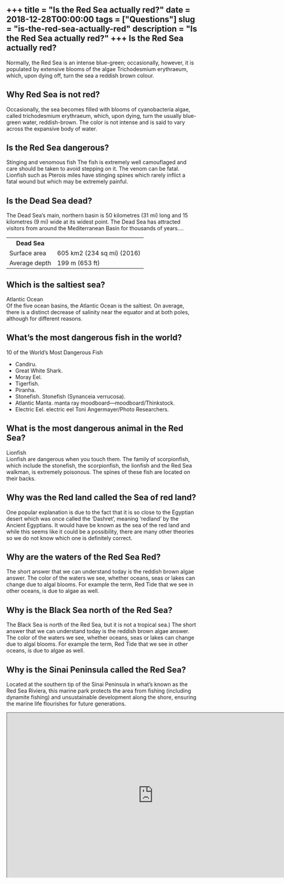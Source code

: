 +++
title = "Is the Red Sea actually red?"
date = 2018-12-28T00:00:00
tags = ["Questions"]
slug = "is-the-red-sea-actually-red"
description = "Is the Red Sea actually red?"
+++
Is the Red Sea actually red?
----------------------------

Normally, the Red Sea is an intense blue-green; occasionally, however, it is populated by extensive blooms of the algae Trichodesmium erythraeum, which, upon dying off, turn the sea a reddish brown colour.

Why Red Sea is not red?
-----------------------

Occasionally, the sea becomes filled with blooms of cyanobacteria algae, called trichodesmium erythraeum, which, upon dying, turn the usually blue-green water, reddish-brown. The color is not intense and is said to vary across the expansive body of water.

Is the Red Sea dangerous?
-------------------------

Stinging and venomous fish The fish is extremely well camouflaged and care should be taken to avoid stepping on it. The venom can be fatal. Lionfish such as Pterois miles have stinging spines which rarely inflict a fatal wound but which may be extremely painful.

Is the Dead Sea dead?
---------------------

The Dead Sea’s main, northern basin is 50 kilometres (31 mi) long and 15 kilometres (9 mi) wide at its widest point. The Dead Sea has attracted visitors from around the Mediterranean Basin for thousands of years….

<table><tr><th>Dead Sea</th></tr><tr><td>Surface area</td><td>605 km2 (234 sq mi) (2016)</td></tr><tr><td>Average depth</td><td>199 m (653 ft)</td></tr></table>

Which is the saltiest sea?
--------------------------

Atlantic Ocean  
Of the five ocean basins, the Atlantic Ocean is the saltiest. On average, there is a distinct decrease of salinity near the equator and at both poles, although for different reasons.

What’s the most dangerous fish in the world?
--------------------------------------------

10 of the World’s Most Dangerous Fish

- Candiru.
- Great White Shark.
- Moray Eel.
- Tigerfish.
- Piranha.
- Stonefish. Stonefish (Synanceia verrucosa).
- Atlantic Manta. manta ray moodboard—moodboard/Thinkstock.
- Electric Eel. electric eel Toni Angermayer/Photo Researchers.

What is the most dangerous animal in the Red Sea?
-------------------------------------------------

Lionfish  
Lionfish are dangerous when you touch them. The family of scorpionfish, which include the stonefish, the scorpionfish, the lionfish and the Red Sea walkman, is extremely poisonous. The spines of these fish are located on their backs.

Why was the Red land called the Sea of red land?
------------------------------------------------

One popular explanation is due to the fact that it is so close to the Egyptian desert which was once called the ‘Dashret’, meaning ‘redland’ by the Ancient Egyptians. It would have be known as the sea of the red land and while this seems like it could be a possibility, there are many other theories so we do not know which one is definitely correct.

Why are the waters of the Red Sea Red?
--------------------------------------

The short answer that we can understand today is the reddish brown algae answer. The color of the waters we see, whether oceans, seas or lakes can change due to algal blooms. For example the term, Red Tide that we see in other oceans, is due to algae as well.

Why is the Black Sea north of the Red Sea?
------------------------------------------

The Black Sea is north of the Red Sea, but it is not a tropical sea.) The short answer that we can understand today is the reddish brown algae answer. The color of the waters we see, whether oceans, seas or lakes can change due to algal blooms. For example the term, Red Tide that we see in other oceans, is due to algae as well.

Why is the Sinai Peninsula called the Red Sea?
----------------------------------------------

Located at the southern tip of the Sinai Peninsula in what’s known as the Red Sea Riviera, this marine park protects the area from fishing (including dynamite fishing) and unsustainable development along the shore, ensuring the marine life flourishes for future generations.

<iframe allow="accelerometer; autoplay; clipboard-write; encrypted-media; gyroscope; picture-in-picture" allowfullscreen="" class="__youtube_prefs__  epyt-is-override  no-lazyload" data-no-lazy="1" data-origheight="433" data-origwidth="770" data-skipgform_ajax_framebjll="" height="433" id="_ytid_29227" loading="lazy" src="https://www.youtube.com/embed/jr6B_S9MdB0?enablejsapi=1&autoplay=0&cc_load_policy=0&cc_lang_pref=&iv_load_policy=1&loop=0&modestbranding=0&rel=1&fs=1&playsinline=0&autohide=2&theme=dark&color=red&controls=1&" title="YouTube player" width="770"></iframe>